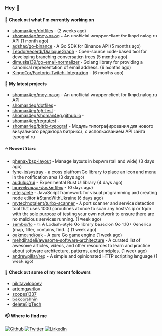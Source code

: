 ### Hey 👋

#### 👷 Check out what I'm currently working on

- [shoman4eg/dotfiles](https://github.com/shoman4eg/dotfiles) -  (2 weeks ago)
- [shoman4eg/moy-nalog](https://github.com/shoman4eg/moy-nalog) - An unofficial wrapper client for lknpd.nalog.ru API (1 month ago)
- [adshao/go-binance](https://github.com/adshao/go-binance) - A Go SDK for Binance API (5 months ago)
- [TeodorVecerdi/DialogueGraph](https://github.com/TeodorVecerdi/DialogueGraph) - Open-source node-based tool for developing branching conversation trees (5 months ago)
- [dimuska139/go-email-normalizer](https://github.com/dimuska139/go-email-normalizer) - Golang library for providing a canonical representation of email address. (6 months ago)
- [KingoCor/Factorio-Twitch-Integration](https://github.com/KingoCor/Factorio-Twitch-Integration) -  (6 months ago)

#### 🌱 My latest projects

- [shoman4eg/moy-nalog](https://github.com/shoman4eg/moy-nalog) - An unofficial wrapper client for lknpd.nalog.ru API
- [shoman4eg/dotfiles](https://github.com/shoman4eg/dotfiles) - 
- [shoman4eg/g5-test](https://github.com/shoman4eg/g5-test) - 
- [shoman4eg/shoman4eg.github.io](https://github.com/shoman4eg/shoman4eg.github.io) - 
- [shoman4eg/regrutest](https://github.com/shoman4eg/regrutest) - 
- [shoman4eg/bitrix-typograf](https://github.com/shoman4eg/bitrix-typograf) - Модуль типографирования для нового визуального редактора битрикса, с использованием API сайта typograf.ru

#### ⭐ Recent Stars

- [phenax/bsp-layout](https://github.com/phenax/bsp-layout) - Manage layouts in bspwm (tall and wide) (3 days ago)
- [fyne-io/systray](https://github.com/fyne-io/systray) - a cross platfrom Go library to place an icon and menu in the notification area (3 days ago)
- [audulus/rui](https://github.com/audulus/rui) - Experimental Rust UI library (4 days ago)
- [laravel/vapor-dockerfiles](https://github.com/laravel/vapor-dockerfiles) -  (6 days ago)
- [retejs/rete](https://github.com/retejs/rete) - JavaScript framework for visual programming and creating node editor #StandWithUkraine (6 days ago)
- [mytechnotalent/turbo-scanner](https://github.com/mytechnotalent/turbo-scanner) - A port scanner and service detection tool that uses 1000 goroutines at once to scan any hosts&#39;s ip or fqdn with the sole purpose of testing your own network to ensure there are no malicious services running. (1 week ago)
- [samber/lo](https://github.com/samber/lo) - 💥  A Lodash-style Go library based on Go 1.18&#43; Generics (map, filter, contains, find...) (1 week ago)
- [oakmound/oak](https://github.com/oakmound/oak) - A pure Go game engine (1 week ago)
- [mehdihadeli/awesome-software-architecture](https://github.com/mehdihadeli/awesome-software-architecture) - A curated list of awesome articles, videos, and other resources to learn and practice about software architecture, patterns, and principles. (1 week ago)
- [andrewpillar/req](https://github.com/andrewpillar/req) - A simple and opinionated HTTP scripting language (1 week ago)

#### 👯 Check out some of my recent followers

- [nikitavoloboev](https://github.com/nikitavoloboev)
- [artemgavrilov](https://github.com/artemgavrilov)
- [scopes1337](https://github.com/scopes1337)
- [bakoorahnin](https://github.com/bakoorahnin)
- [deleteBigTech](https://github.com/deleteBigTech)


#### 📫 Where to find me
<p>
<a href="https://github.com/shoman4eg" target="_blank"><img alt="Github" src="https://img.shields.io/badge/GitHub-%2312100E.svg?&style=for-the-badge&logo=Github&logoColor=white" /></a>
<a href="https://twitter.com/shoman4eg" target="_blank"><img alt="Twitter" src="https://img.shields.io/badge/twitter-%231DA1F2.svg?&style=for-the-badge&logo=twitter&logoColor=white" /></a>
<a href="https://www.linkedin.com/in/artemdubinin/" target="_blank"><img alt="LinkedIn" src="https://img.shields.io/badge/linkedin-%230077B5.svg?&style=for-the-badge&logo=linkedin&logoColor=white" /></a>
</p>
